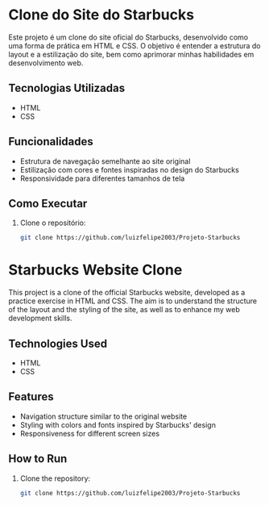 # Clone do Site do Starbucks

Este projeto é um clone do site oficial do Starbucks, desenvolvido como uma forma de prática em HTML e CSS. O objetivo é entender a estrutura do layout e a estilização do site, bem como aprimorar minhas habilidades em desenvolvimento web.

## Tecnologias Utilizadas

- HTML
- CSS

## Funcionalidades

- Estrutura de navegação semelhante ao site original
- Estilização com cores e fontes inspiradas no design do Starbucks
- Responsividade para diferentes tamanhos de tela

## Como Executar

1. Clone o repositório:
   ```bash
   git clone https://github.com/luizfelipe2003/Projeto-Starbucks

# Starbucks Website Clone

This project is a clone of the official Starbucks website, developed as a practice exercise in HTML and CSS. The aim is to understand the structure of the layout and the styling of the site, as well as to enhance my web development skills.

## Technologies Used

- HTML
- CSS

## Features

- Navigation structure similar to the original website
- Styling with colors and fonts inspired by Starbucks' design
- Responsiveness for different screen sizes

## How to Run

1. Clone the repository:
   ```bash
   git clone https://github.com/luizfelipe2003/Projeto-Starbucks
   